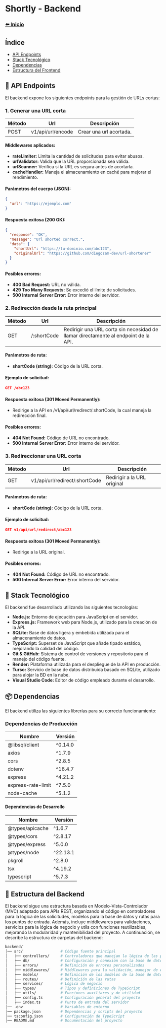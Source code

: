 # Shortly - Backend

### [⬅️ Inicio](../README.md)

## Índice
* [API Endpoints](#🔗-api-endpoints)
* [Stack Tecnológico](#📌-stack-tecnológico)
* [Dependencias](#📦-dependencias)
* [Estructura del Frontend](#📂-estructura-del-frontend)

## 🔗 API Endpoints
El backend expone los siguientes endpoints para la gestión de URLs cortas:
### 1. Generar una URL corta
| Método        | Url                            | Descripción                         |
|---------------|---------------------------------|-------------------------------------|
| POST           | v1/api/url/encode               | Crear una url acortada.       |
#### Middlewares aplicados:
* **rateLimiter:** Limita la cantidad de solicitudes para evitar abusos.
* **urlValidator:** Valida que la URL proporcionada sea válida.
* **urlScanner:** Verifica si la URL es segura antes de acortarla.
* **cacheHandler:** Maneja el almacenamiento en caché para mejorar el rendimiento.
#### Parámetros del cuerpo (JSON):
```json
{
  "url": "https://ejemplo.com"
}
```
#### Respuesta exitosa (200 OK):
```json
{
  "response": "OK",
  "message": "Url shorted correct.",
  "data": {
    "shortUrl": "https://tu-dominio.com/abc123",
    "originalUrl": "https://github.com/diegozam-dev/url-shortener"
  }
}
```
#### Posibles errores:
* **400 Bad Request:** URL no válida.
* **429 Too Many Requests:** Se excedió el límite de solicitudes.
* **500 Internal Server Error:** Error interno del servidor.

### 2. Redirección desde la ruta principal
| Método        | Url                            | Descripción                         |
|---------------|---------------------------------|-------------------------------------|
| GET           | /:shortCode               |  Redirigir una URL corta sin necesidad de llamar directamente al endpoint de la API.      |
#### Parámetros de ruta:
* **shortCode (string):** Código de la URL corta.
#### Ejemplo de solicitud:
```json
GET /abc123
```
#### Respuesta exitosa (301 Moved Permanently):
* Redirige a la API en /v1/api/url/redirect/:shortCode, la cual maneja la redirección final.
#### Posibles errores:
* **404 Not Found:** Código de URL no encontrado.
* **500 Internal Server Error:** Error interno del servidor.

### 3. Redireccionar una URL corta
| Método        | Url                            | Descripción                         |
|---------------|---------------------------------|-------------------------------------|
| GET           | v1/api/url/redirect/:shortCode               |  Redirigir a la URL original       |
#### Parámetros de ruta:
* **shortCode (string):** Código de la URL corta.
#### Ejemplo de solicitud:
```json
GET v1/api/url/redirect/abc123
```
#### Respuesta exitosa (301 Moved Permanently):
* Redirige a la URL original.
#### Posibles errores:
* **404 Not Found:** Código de URL no encontrado.
* **500 Internal Server Error:** Error interno del servidor.

## 📌 Stack Tecnológico
El backend fue desarrollado utilizando las siguientes tecnologías:
* **Node.js:** Entorno de ejecución para JavaScript en el servidor.
* **Express.js:** Framework web para Node.js, utilizado para la creación de la API.
* **SQLite:** Base de datos ligera y embebida utilizada para el almacenamiento de datos.
* **TypeScript:** Superset de JavaScript que añade tipado estático, mejorando la calidad del código.
* **Git & GitHub:** Sistema de control de versiones y repositorio para el manejo del código fuente.
* **Render:** Plataforma utilizada para el despliegue de la API en producción.
* **Turso:** Servicio de base de datos distribuida basado en SQLite, utilizado para alojar la BD en la nube.
* **Visual Studio Code:** Editor de código empleado durante el desarrollo.

## 📦 Dependencias
El backend utiliza las siguientes librerías para su correcto funcionamiento:
### Dependencias de Producción
| Nombre               | Versión  |  
|----------------------|---------|  
| @libsql/client      | ^0.14.0 |  
| axios              | ^1.7.9  |  
| cors               | ^2.8.5  |  
| dotenv             | ^16.4.7 |  
| express            | ^4.21.2 |  
| express-rate-limit | ^7.5.0  |  
| node-cache         | ^5.1.2  |  
#### Dependencias de Desarrollo  
| Nombre           | Versión  |  
|-----------------|---------|  
| @types/apicache | ^1.6.7  |  
| @types/cors     | ^2.8.17 |  
| @types/express  | ^5.0.0  |  
| @types/node     | ^22.13.1 |  
| pkgroll         | ^2.8.0  |  
| tsx             | ^4.19.2 |  
| typescript      | ^5.7.3  |  

## 📂 Estructura del Backend
El backend sigue una estructura basada en Modelo-Vista-Controlador (MVC) adaptado para APIs REST, organizando el código en controladores para la lógica de las solicitudes, modelos para la base de datos y rutas para los puntos de entrada. Además, incluye middlewares para validaciones, servicios para la lógica de negocio y utils con funciones reutilizables, mejorando la modularidad y mantenibilidad del proyecto. A continuación, se describe la estructura de carpetas del backend:
```sh
backend/  
│── src/                 # Código fuente principal  
│   ├── controllers/     # Controladores que manejan la lógica de las peticiones  
│   ├── db/              # Configuración y conexión con la base de datos  
│   ├── errors/          # Definición de errores personalizados  
│   ├── middlewares/     # Middlewares para la validación, manejor de errores, etc.  
│   ├── models/          # Definición de los modelos de la base de datos y acceso a la base de datos  
│   ├── routes/          # Definición de las rutas
│   ├── services/        # Lógica de negocio
│   ├── types/           # Tipos y definiciones de TypeScript  
│   ├── utils/           # Funciones auxiliares y de utilidad  
│   ├── config.ts        # Configuración general del proyecto  
│   ├── index.ts         # Punto de entrada del servidor  
│── .env                 # Variables de entorno  
│── package.json         # Dependencias y scripts del proyecto  
│── tsconfig.json        # Configuración de TypeScript  
│── README.md            # Documentación del proyecto  

```

